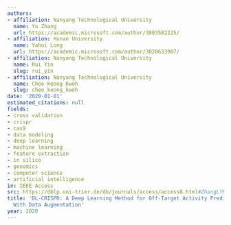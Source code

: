 ```yaml
---
authors:
- affiliation: Nanyang Technological University
  name: Yu Zhang
  url: https://academic.microsoft.com/author/3003582225/
- affiliation: Hunan University
  name: Yahui Long
  url: https://academic.microsoft.com/author/3020633907/
- affiliation: Nanyang Technological University
  name: Rui Yin
  slug: rui_yin
- affiliation: Nanyang Technological University
  name: Chee Keong Kwoh
  slug: chee_keong_kwoh
date: '2020-01-01'
estimated_citations: null
fields:
- cross validation
- crispr
- cas9
- data modeling
- deep learning
- machine learning
- feature extraction
- in silico
- genomics
- computer science
- artificial intelligence
in: IEEE Access
src: https://dblp.uni-trier.de/db/journals/access/access8.html#ZhangLYK20
title: 'DL-CRISPR: A Deep Learning Method for Off-Target Activity Prediction in CRISPR/Cas9
  With Data Augmentation'
year: 2020
---
```

